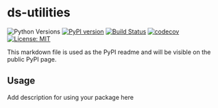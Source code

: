 # ds-utilities

![Python Versions](https://img.shields.io/badge/python-3.8%20|%203.9%20|%203.10%20|%203.11-blue)
[![PyPI version](https://badge.fury.io/py/ds-utilities.svg?kill_cache=1)](https://badge.fury.io/py/ds-utilities)
[![Build Status](https://github.com/grasp-labs/ds-utilities/actions/workflows/deploy.yml/badge.svg)](https://github.com/grasp-labs/ds-utilities/actions/workflows/deploy.yml)
[![codecov](https://codecov.io/gh/grasp-labs/ds-utilities/graph/badge.svg?token=<insert-token>)](https://codecov.io/gh/grasp-labs/ds-utilities)
[![License: MIT](https://img.shields.io/badge/License-MIT-yellow.svg)](https://opensource.org/licenses/MIT)

This markdown file is used as the PyPI readme and will be visible on the public PyPI page.

## Usage

Add description for using your package here
